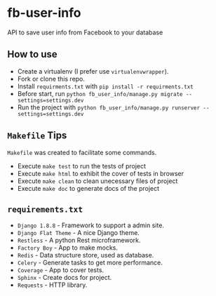 # fb-user-info
API to save user info from Facebook to your database

## How to use
* Create a virtualenv (I prefer use ``virtualenvwrapper``).
* Fork or clone this repo.
* Install ``requirments.txt`` with ``pip install -r requirments.txt``
* Before start, run ``python fb_user_info/manage.py migrate --settings=settings.dev``
* Run the project with ``python fb_user_info/manage.py runserver --settings=settings.dev``

## ``Makefile`` Tips
``Makefile`` was created to facilitate some commands.
* Execute ``make test`` to run the tests of project
* Execute ``make html`` to exhibit the cover of tests in browser
* Execute ``make clean`` to clean unecessary files of project
* Execute ``make doc`` to generate docs of the project

## ``requirements.txt``
* ``Django 1.8.8`` - Framework to support a admin site.
* ``Django Flat Theme`` - A nice Django theme.
* ``Restless`` - A python Rest microframework.
* ``Factory Boy`` - App to make mocks.
* ``Redis`` - Data structure store, used as database.
* ``Celery`` - Generate tasks to get more performance.
* ``Coverage`` - App to cover tests.
* ``Sphinx`` - Create docs for project.
* ``Requests`` - HTTP library.
